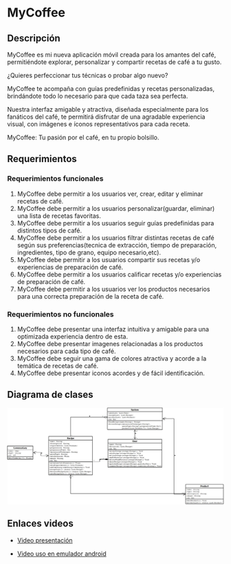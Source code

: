 # MyCoffee

## Descripción

MyCoffee es mi nueva aplicación móvil creada para los amantes del café, permitiéndote explorar, personalizar y compartir recetas de café a tu gusto.
 
¿Quieres perfeccionar tus técnicas o probar algo nuevo?

MyCoffee te acompaña con guías predefinidas y recetas personalizadas, brindándote todo lo necesario para que cada taza sea perfecta.

Nuestra interfaz amigable y atractiva, diseñada especialmente para los fanáticos del café, te permitirá disfrutar de una agradable experiencia visual, con imágenes e íconos representativos para cada receta.

MyCoffee: Tu pasión por el café, en tu propio bolsillo.


## Requerimientos

### Requerimientos funcionales

1. MyCoffee debe permitir a los usuarios ver, crear, editar y eliminar recetas de café.
2. MyCoffee debe permitir a los usuarios personalizar(guardar, eliminar) una lista de recetas favoritas.
3. MyCoffee debe permitir a los usuarios seguir guías predefinidas para distintos tipos de café.
4. MyCoffee debe permitir a los usuarios filtrar distintas recetas de café según sus preferencias(tecnica de extracción,
   tiempo de preparación, ingredientes, tipo de grano, equipo necesario,etc).
5. MyCoffee debe permitir a los usuarios compartir sus recetas y/o experiencias de preparación de café.
6. MyCoffee debe permitir a los usuarios calificar recetas y/o experiencias de preparación de café.
7. MyCoffee debe permitir a los usuarios ver los productos necesarios para una correcta preparación de la receta de café.


### Requerimientos no funcionales

1. MyCoffee debe presentar una interfaz intuitiva y amigable para una optimizada experiencia dentro de esta.
2. MyCoffee debe presentar imagenes relacionadas a los productos necesarios para cada tipo de café.
3. MyCoffee debe seguir una gama de colores atractiva y acorde a la temática de recetas de café.
4. MyCoffee debe presentar iconos acordes y de fácil identificación.

## Diagrama de clases

![Diagrama de Clases](assets/DiagramaMyCoffe.png)

## Enlaces videos

- [Video presentación](https://drive.google.com/file/d/1N9043VJ-9QV7QKd6fKoG5D9J3KNlbRmq/view?usp=sharing)

- [Video uso en emulador android](https://drive.google.com/file/d/1REG61jnd98l03gh9Y_LQmFl6z4hMyqJG/view?usp=sharing)

